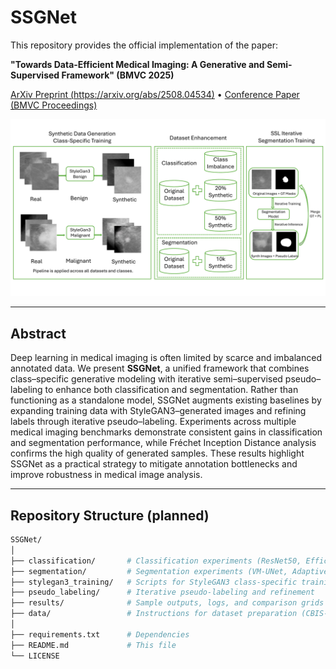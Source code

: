 # SSGNet

This repository provides the official implementation of the paper:  

**"Towards Data-Efficient Medical Imaging: A Generative and Semi-Supervised Framework" (BMVC 2025)**  

[ArXiv Preprint (https://arxiv.org/abs/2508.04534)]() • [Conference Paper (BMVC Proceedings)]()

<p align="center">
  <img src="images/diagram_BMVC.pdf" width="800px">
</p>

---

## Abstract
Deep learning in medical imaging is often limited by scarce and imbalanced annotated data. We present **SSGNet**, a unified framework that combines class–specific generative modeling with iterative semi–supervised pseudo–labeling to enhance both classification and segmentation. Rather than functioning as a standalone model, SSGNet augments existing baselines by expanding training data with StyleGAN3–generated images and refining labels through iterative pseudo–labeling. Experiments across multiple medical imaging benchmarks demonstrate consistent gains in classification and segmentation performance, while Fréchet Inception Distance analysis confirms the high quality of generated samples. These results highlight SSGNet as a practical strategy to mitigate annotation bottlenecks and improve robustness in medical image analysis.

---

## Repository Structure (planned)
```bash
SSGNet/
│
├── classification/       # Classification experiments (ResNet50, EfficientNet, etc.)
├── segmentation/         # Segmentation experiments (VM-UNet, Adaptive t-vMF Dice Loss)
├── stylegan3_training/   # Scripts for StyleGAN3 class-specific training
├── pseudo_labeling/      # Iterative pseudo-labeling and refinement
├── results/              # Sample outputs, logs, and comparison grids
├── data/                 # Instructions for dataset preparation (CBIS-DDSM, ISIC, Kvasir, etc.)
│
├── requirements.txt      # Dependencies
├── README.md             # This file
└── LICENSE
